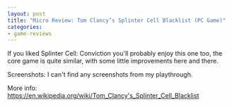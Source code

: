 ```yaml
---
layout: post
title: "Micro Review: Tom Clancy’s Splinter Cell Blacklist (PC Game)"
categories:
- game-reviews
---
```


If you liked Splinter Cell: Conviction you'll probably enjoy this one too, the core game is quite similar, with some little improvements here and there.


Screenshots: I can't find any screenshots from my playthrough.

<p>More info: <a href="https://en.wikipedia.org/wiki/Tom_Clancy's_Splinter_Cell_Blacklist">https://en.wikipedia.org/wiki/Tom_Clancy's_Splinter_Cell_Blacklist</a><p>

